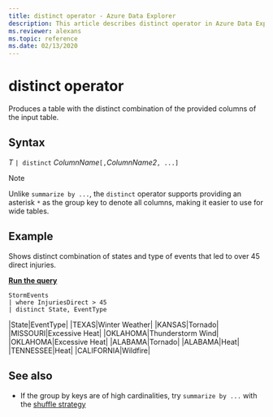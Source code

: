 ```yaml
---
title: distinct operator - Azure Data Explorer
description: This article describes distinct operator in Azure Data Explorer.
ms.reviewer: alexans
ms.topic: reference
ms.date: 02/13/2020
---
```

# distinct operator

Produces a table with the distinct combination of the provided columns of the input table.

## Syntax

*T* `| distinct` *ColumnName*`[,`*ColumnName2*`, ...]`

> [!NOTE]
> Unlike `summarize by ...`, the `distinct` operator supports providing an asterisk `*` as the group key to denote all columns, making it easier to use for wide tables.

## Example

Shows distinct combination of states and type of events that led to over 45 direct injuries.

[**Run the query**](https://dataexplorer.azure.com/clusters/help/databases/Samples?query=H4sIAAAAAAAAAwsuyS/KdS1LzSsp5uWqUSjPSC1KVfDMyyotykwtdsksSk0uUbBTMDEFSaZkFpdk5gEFgksSS1J1FMDaQioLUgH0ldkdRQAAAA==)

```kusto
StormEvents
| where InjuriesDirect > 45
| distinct State, EventType
```

|State|EventType|
|TEXAS|Winter Weather|
|KANSAS|Tornado|
|MISSOURI|Excessive Heat|
|OKLAHOMA|Thunderstorm Wind|
|OKLAHOMA|Excessive Heat|
|ALABAMA|Tornado|
|ALABAMA|Heat|
|TENNESSEE|Heat|
|CALIFORNIA|Wildfire|

## See also

* If the group by keys are of high cardinalities, try `summarize by ...` with the [shuffle strategy](shufflequery.md)
